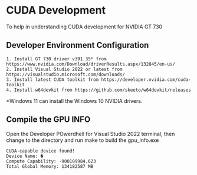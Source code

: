 # CUDA Development
To help in understanding CUDA development for NVIDIA GT 730

## Developer Environment Configuration

    1. Install GT 730 driver v391.35* from https://www.nvidia.com/Download/driverResults.aspx/132845/en-us/
    2. Install Visual Studio 2022 or latest from https://visualstudio.microsoft.com/downloads/
    3. Install latest CUDA toolkit from https://developer.nvidia.com/cuda-toolkit
    4. Install w64devkit from https://github.com/skeeto/w64devkit/releases 

*Windows 11 can install the Windows 10 NVIDIA drivers.

## Compile the GPU INFO
Open the Developer POwerdhell for Visual Studio 2022 terminal, then change to the directory and run make to build the gpu_info.exe

```
CUDA-capable device found!
Device Name: �
Compute Capability: -900109984.623
Total Global Memory: 134182587 MB
```